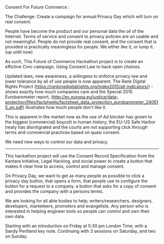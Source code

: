 Consent For Future Commerce : 

The Challenge: Create a campaign for annual Privacy Day  which will  turn on real consent.  

People have become the product and our personal data the oil of the Internet.  Terms of service and consent to privacy policies are un usable and not meaningful. People do not provide real consent, and the consent that is provided is practically meaningless for people.   We either like it, or lump it.  (up until now)

As such, This Future of Commerce Hackathon project is to create an effictive Civic campaign. Using Consent Law to hack open choices.

Updated laws, new awareness, a willingess to enforce privacy law and lower tolerance by all of use people is now apparent.  The Rank Digital Rights Project (https://rankingdigitalrights.org/index2015/all-indicators/) - shows exactly how much companies care and the Special 2015 Eurobarometer report, (http://ec.europa.eu/justice/data-protection/files/factsheets/factsheet_data_protection_eurobarometer_240615_en.pdf) illustrates how much people don't like it.   

This is apparent in the market now as the use of Ad blocker has grown to the biggest (commercial) boycott in human history, the EU-US Safe Harbor treaty has disintigrated and the courts are not supporting click through terms and commercial practices based on quasi consent.   

We need new ways to control our data and privacy. 


****

This hackathon project will use the Consent Record Specification from the Kantara Initiative,  Legal Hacking, and social power to create a button that makes it clear how to access, control and manage consent.  

On Privacy Day, we want to get as many people as possible to click a privacy day button, that opens a form, that people use to configure the button for a request to a company.   a button that asks for a copy of consent and provides the company with a persons terms.

We are looking for all able bodies to help; writers/researchers, designers, developers, marketeers, promoters and evangelists. Any person who is interested in helping engineer tools so people  can  control and own their own data.  

Starting with an introduction on Friday at 5:30 pm London Time,  with a Sandy Pentland key note. Continuing with 3 sessions on Saturday, and two on Sunday.

